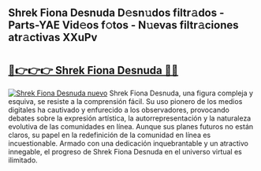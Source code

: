 ## Shrek Fiona Desnuda D𝚎sn𝚞dos filtr𝚊dos - Parts-YAE Vid𝚎os f𝚘tos - N𝚞evas filtr𝚊ciones atr𝚊ctivas XXuPv

# <h2><a href="http://mb2gv6s.tromn.icu/?c=Shrek+Fiona+Desnuda">🔗👉👉👉 Shrek Fiona Desnuda 🔗🔗</a></h2>

[![Shrek Fiona Desnuda nuevo](https://i.imgur.com/pEAQMta.gif)](http://mb2gv6s.tromn.icu/?c=Shrek+Fiona+Desnuda)
Shrek Fiona Desnuda, una figura compleja y esquiva, se resiste a la comprensión fácil. Su uso pionero de los medios digitales ha cautivado y enfurecido a los observadores, provocando debates sobre la expresión artística, la autorrepresentación y la naturaleza evolutiva de las comunidades en línea. Aunque sus planes futuros no están claros, su papel en la redefinición de la comunidad en línea es incuestionable. Armado con una dedicación inquebrantable y un atractivo innegable, el progreso de Shrek Fiona Desnuda en el universo virtual es ilimitado.
